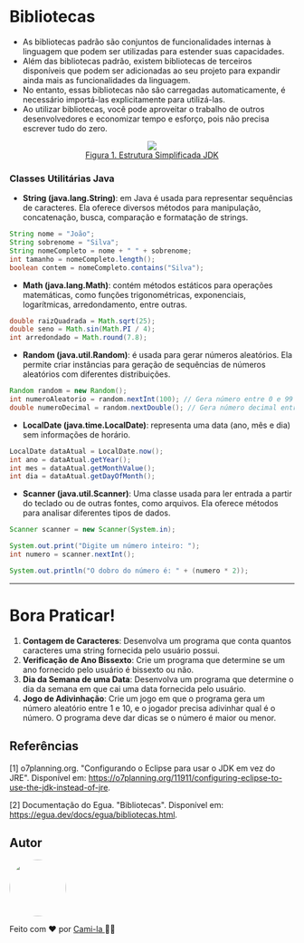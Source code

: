 # Bibliotecas

- As bibliotecas padrão são conjuntos de funcionalidades internas à linguagem que podem ser utilizadas para estender suas capacidades. 
- Além das bibliotecas padrão, existem bibliotecas de terceiros disponíveis que podem ser adicionadas ao seu projeto para expandir ainda mais as funcionalidades da linguagem.
- No entanto, essas bibliotecas não são carregadas automaticamente, é necessário importá-las explicitamente para utilizá-las.
- Ao utilizar bibliotecas, você pode aproveitar o trabalho de outros desenvolvedores e economizar tempo e esforço, pois não precisa escrever tudo do zero. 

<p align="center">
<img src="https://s1.o7planning.com/en/11911/images/20477133.png" /><br>
<a href="https://o7planning.org/11911/configuring-eclipse-to-use-the-jdk-instead-of-jre">Figura 1. Estrutura Simplificada JDK</a></p>


### Classes Utilitárias Java

- **String (java.lang.String)**: em Java é usada para representar sequências de caracteres. Ela oferece diversos métodos para manipulação, concatenação, busca, comparação e formatação de strings.

```java
String nome = "João";
String sobrenome = "Silva";
String nomeCompleto = nome + " " + sobrenome;
int tamanho = nomeCompleto.length();
boolean contem = nomeCompleto.contains("Silva");
```

- **Math (java.lang.Math)**: contém métodos estáticos para operações matemáticas, como funções trigonométricas, exponenciais, logarítmicas, arredondamento, entre outras.

```java
double raizQuadrada = Math.sqrt(25);
double seno = Math.sin(Math.PI / 4);
int arredondado = Math.round(7.8);
```

- **Random (java.util.Random)**: é usada para gerar números aleatórios. Ela permite criar instâncias para geração de sequências de números aleatórios com diferentes distribuições.

```java
Random random = new Random();
int numeroAleatorio = random.nextInt(100); // Gera número entre 0 e 99
double numeroDecimal = random.nextDouble(); // Gera número decimal entre 0.0 e 1.0
```

- **LocalDate (java.time.LocalDate)**: representa uma data (ano, mês e dia) sem informações de horário.

```java
LocalDate dataAtual = LocalDate.now();
int ano = dataAtual.getYear();
int mes = dataAtual.getMonthValue();
int dia = dataAtual.getDayOfMonth();
```

- **Scanner (java.util.Scanner)**: Uma classe usada para ler entrada a partir do teclado ou de outras fontes, como arquivos. Ela oferece métodos para analisar diferentes tipos de dados.

```java
Scanner scanner = new Scanner(System.in);

System.out.print("Digite um número inteiro: ");
int numero = scanner.nextInt();

System.out.println("O dobro do número é: " + (numero * 2));
```

----

# Bora Praticar!

1. **Contagem de Caracteres**: Desenvolva um programa que conta quantos caracteres uma string fornecida pelo usuário possui.
3. **Verificação de Ano Bissexto**: Crie um programa que determine se um ano fornecido pelo usuário é bissexto ou não.
4. **Dia da Semana de uma Data**: Desenvolva um programa que determine o dia da semana em que cai uma data fornecida pelo usuário.
5. **Jogo de Adivinhação**: Crie um jogo em que o programa gera um número aleatório entre 1 e 10, e o jogador precisa adivinhar qual é o número. O programa deve dar dicas se o número é maior ou menor. 

## Referências

[1] o7planning.org. "Configurando o Eclipse para usar o JDK em vez do JRE". Disponível em: https://o7planning.org/11911/configuring-eclipse-to-use-the-jdk-instead-of-jre.

[2] Documentação do Egua. "Bibliotecas". Disponível em: https://egua.dev/docs/egua/bibliotecas.html.


## Autor

<a href="https://www.linkedin.com/in/cami-la/">
 <img style="border-radius: 50%;" src="https://avatars.githubusercontent.com/u/64323124?v=4" width="100px;" alt=""/></a>
<br>

Feito com ❤️ por <a href="https://www.instagram.com/camimi_la/" title="Instagram">Cami-la </a> 👋🏽 